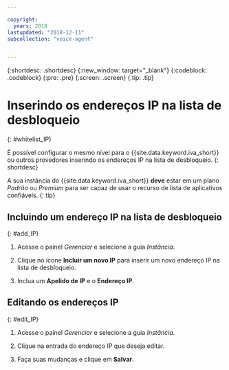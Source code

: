 ```yaml
---

copyright:
  years: 2018
lastupdated: "2018-12-11"
subcollection: "voice-agent"


---
```


{:shortdesc: .shortdesc}
{:new_window: target="_blank"}
{:codeblock: .codeblock}
{:pre: .pre}
{:screen: .screen}
{:tip: .tip}

# Inserindo os endereços IP na lista de desbloqueio
{: #whitelist_IP}

É possível configurar o mesmo nível para o {{site.data.keyword.iva_short}} ou outros provedores inserindo os endereços IP na lista de desbloqueio.
{: shortdesc}

A sua instância do {{site.data.keyword.iva_short}} **deve** estar em um plano _Padrão_ ou _Premium_ para ser capaz de usar o recurso de lista de aplicativos confiáveis.
{: tip}

## Incluindo um endereço IP na lista de desbloqueio
{: #add_IP}

1. Acesse o painel _Gerenciar_ e selecione a guia _Instância_.

1. Clique no ícone **Incluir um novo IP** para inserir um novo endereço IP na lista de desbloqueio.

1. Inclua um **Apelido de IP** e o **Endereço IP**.

## Editando os endereços IP
{: #edit_IP}

1. Acesse o painel _Gerenciar_ e selecione a guia _Instância_.

1. Clique na entrada do endereço IP que deseja editar.

1. Faça suas mudanças e clique em **Salvar**.
